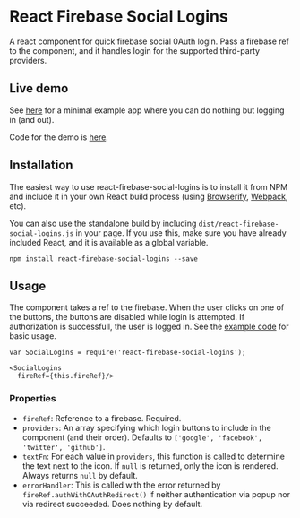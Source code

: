 # React Firebase Social Logins

A react component for quick firebase social 0Auth login. Pass a firebase ref to the component, and it handles login for the supported third-party providers.

## Live demo
See [here](http://AljoschaMeyer.github.io/react-firebase-social-logins/) for a minimal example app where you can do nothing but logging in (and out).

Code for the demo is [here](https://github.com/AljoschaMeyer/react-firebase-social-logins/blob/master/example/src/example.js).

## Installation

The easiest way to use react-firebase-social-logins is to install it from NPM and include it in your own React build process (using [Browserify](http://browserify.org), [Webpack](http://webpack.github.io/), etc).

You can also use the standalone build by including `dist/react-firebase-social-logins.js` in your page. If you use this, make sure you have already included React, and it is available as a global variable.

```
npm install react-firebase-social-logins --save
```


## Usage

The component takes a ref to the firebase. When the user clicks on one of the buttons, the buttons are disabled while login is attempted. If authorization is successfull, the user is logged in. See the [example code](http://AljoschaMeyer.github.io/react-firebase-social-logins/) for basic usage.

```
var SocialLogins = require('react-firebase-social-logins');

<SocialLogins
  fireRef={this.fireRef}/>
```

### Properties

- `fireRef`: Reference to a firebase. Required.
- `providers`: An array specifying which login buttons to include in the component (and their order). Defaults to `['google', 'facebook', 'twitter', 'github']`.
- `textFn`: For each value in `providers`, this function is called to determine the text next to the icon. If `null` is returned, only the icon is rendered. Always returns `null` by default.
- `errorHandler`: This is called with the error returned by `fireRef.authWithOAuthRedirect()` if neither authentication via popup nor via redirect succeeded. Does nothing by default.
